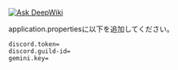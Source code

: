 [![Ask DeepWiki](https://deepwiki.com/badge.svg)](https://deepwiki.com/mumeinosato/AI_character)

application.propertiesに以下を追加してください。

```
discord.token=
discord.guild-id=
gemini.key=
```
